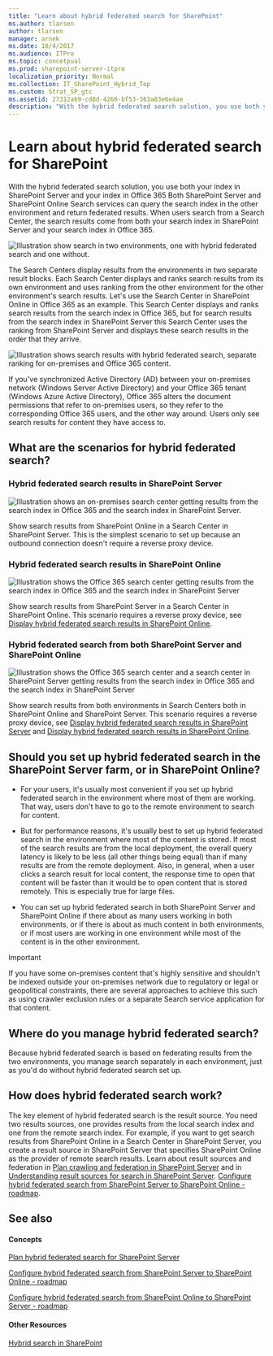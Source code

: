 ```yaml
---
title: "Learn about hybrid federated search for SharePoint"
ms.author: tlarsen
author: tlarsen
manager: arnek
ms.date: 10/4/2017
ms.audience: ITPro
ms.topic: concetpual
ms.prod: sharepoint-server-itpro
localization_priority: Normal
ms.collection: IT_SharePoint_Hybrid_Top
ms.custom: Strat_SP_gtc
ms.assetid: 27312a69-cd8d-4260-bf53-363a83e6e4ae
description: "With the hybrid federated search solution, you use both your index in SharePoint Server and your index in Office 365 Both SharePoint Server and SharePoint Online Search services can query the search index in the other environment and return federated results. When users search from a Search Center, the search results come from both your search index in SharePoint Server and your search index in Office 365."
---
```


# Learn about hybrid federated search for SharePoint

With the hybrid federated search solution, you use both your index in SharePoint Server and your index in Office 365 Both SharePoint Server and SharePoint Online Search services can query the search index in the other environment and return federated results. When users search from a Search Center, the search results come from both your search index in SharePoint Server and your search index in Office 365.
  
![Illustration show search in two environments, one with hybrid federated search and one without.](../media/4f94457c-1678-434e-94eb-5a2aaee68fce.png)
  
The Search Centers display results from the environments in two separate result blocks. Each Search Center displays and ranks search results from its own environment and uses ranking from the other environment for the other environment's search results. Let's use the Search Center in SharePoint Online in Office 365 as an example. This Search Center displays and ranks search results from the search index in Office 365, but for search results from the search index in SharePoint Server this Search Center uses the ranking from SharePoint Server and displays these search results in the order that they arrive.
  
![Illustration shows search results with hybrid federated search, separate ranking for on-premises and Office 365 content.](../media/85309132-5eac-4ca1-a870-d10a3a9597b1.png)
  
If you've synchronized Active Directory (AD) between your on-premises network (Windows Server Active Directory) and your Office 365 tenant (Windows Azure Active Directory), Office 365 alters the document permissions that refer to on-premises users, so they refer to the corresponding Office 365 users, and the other way around. Users only see search results for content they have access to. 
  
## What are the scenarios for hybrid federated search?

### Hybrid federated search results in SharePoint Server

![Illustration shows an on-premises search center getting results from the search index in Office 365 and the search index in SharePoint Server.](../media/708141a3-4aa6-4e0d-ad12-c9ebb56cd672.png)
  
Show search results from SharePoint Online in a Search Center in SharePoint Server. This is the simplest scenario to set up because an outbound connection doesn't require a reverse proxy device.
  
### Hybrid federated search results in SharePoint Online

![Illustration shows the Office 365 search center getting results from the search index in Office 365 and the search index in SharePoint Server](../media/a51187e1-8fb9-4378-a9ee-ed5b210b2e52.png)
  
Show search results from SharePoint Server in a Search Center in SharePoint Online. This scenario requires a reverse proxy device, see [Display hybrid federated search results in SharePoint Online](display-hybrid-federated-search-results-in-sharepoint-online.md).
  
### Hybrid federated search from both SharePoint Server and SharePoint Online

![Illustration shows the Office 365 search center and a search center in SharePoint Server getting results from the search index in Office 365 and the search index in SharePoint Server](../media/0c208d87-7939-4ec3-9fc0-af2061f62b6a.png)
  
Show search results from both environments in Search Centers both in SharePoint Online and SharePoint Server. This scenario requires a reverse proxy device, see [Display hybrid federated search results in SharePoint Server](display-hybrid-federated-search-results-in-sharepoint-server.md) and [Display hybrid federated search results in SharePoint Online](display-hybrid-federated-search-results-in-sharepoint-online.md).
  
## Should you set up hybrid federated search in the SharePoint Server farm, or in SharePoint Online?

- For your users, it's usually most convenient if you set up hybrid federated search in the environment where most of them are working. That way, users don't have to go to the remote environment to search for content.
    
- But for performance reasons, it's usually best to set up hybrid federated search in the environment where most of the content is stored. If most of the search results are from the local deployment, the overall query latency is likely to be less (all other things being equal) than if many results are from the remote deployment. Also, in general, when a user clicks a search result for local content, the response time to open that content will be faster than it would be to open content that is stored remotely. This is especially true for large files.
    
- You can set up hybrid federated search in both SharePoint Server and SharePoint Online if there about as many users working in both environments, or if there is about as much content in both environments, or if most users are working in one environment while most of the content is in the other environment.
    
> [!IMPORTANT]
>  If you have some on-premises content that's highly sensitive and shouldn't be indexed outside your on-premises network due to regulatory or legal or geopolitical constraints, there are several approaches to achieve this such as using crawler exclusion rules or a separate Search service application for that content. 
  
## Where do you manage hybrid federated search?

Because hybrid federated search is based on federating results from the two environments, you manage search separately in each environment, just as you'd do without hybrid federated search set up.
  
## How does hybrid federated search work?

The key element of hybrid federated search is the result source. You need two results sources, one provides results from the local search index and one from the remote search index. For example, if you want to get search results from SharePoint Online in a Search Center in SharePoint Server, you create a result source in SharePoint Server that specifies SharePoint Online as the provider of remote search results. Learn about result sources and federation in [Plan crawling and federation in SharePoint Server](../search/plan-crawling-and-federation.md) and in [Understanding result sources for search in SharePoint Server](../search/understanding-result-sources-for-search.md). [Configure hybrid federated search from SharePoint Server to SharePoint Online - roadmap](configure-hybrid-federated-search-sharepoint-serverroadmap.md).
  
## See also

#### Concepts

[Plan hybrid federated search for SharePoint Server](plan-hybrid-federated-search.md)
  
[Configure hybrid federated search from SharePoint Server to SharePoint Online - roadmap](configure-hybrid-federated-search-sharepoint-serverroadmap.md)
  
[Configure hybrid federated search from SharePoint Online to SharePoint Server - roadmap](configure-hybrid-federated-search-sharepoint-onlineroadmap.md)
#### Other Resources

[Hybrid search in SharePoint](hybrid-search-in-sharepoint.md)

